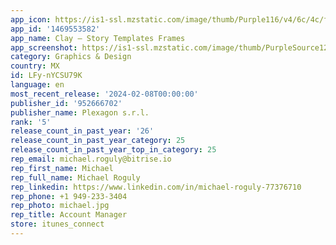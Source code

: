 ```yaml
---
app_icon: https://is1-ssl.mzstatic.com/image/thumb/Purple116/v4/6c/4c/f5/6c4cf58d-4a1a-94a6-0458-d2ea1a978e9c/AppIcon-0-0-1x_U007emarketing-0-10-0-85-220.png/1024x1024bb.png
app_id: '1469553582'
app_name: Clay – Story Templates Frames
app_screenshot: https://is1-ssl.mzstatic.com/image/thumb/PurpleSource126/v4/ae/92/cb/ae92cb14-513d-e69d-b1ee-f4eaeb9227b4/f82c5548-9e5f-4377-9632-5502569fcc5f_55_18B-1.jpg/1242x2208bb.png
category: Graphics & Design
country: MX
id: LFy-nYCSU79K
language: en
most_recent_release: '2024-02-08T00:00:00'
publisher_id: '952666702'
publisher_name: Plexagon s.r.l.
rank: '5'
release_count_in_past_year: '26'
release_count_in_past_year_category: 25
release_count_in_past_year_top_in_category: 25
rep_email: michael.roguly@bitrise.io
rep_first_name: Michael
rep_full_name: Michael Roguly
rep_linkedin: https://www.linkedin.com/in/michael-roguly-77376710
rep_phone: +1 949-233-3404
rep_photo: michael.jpg
rep_title: Account Manager
store: itunes_connect
---
```

